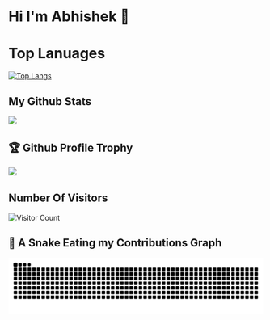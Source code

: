 # Hi I'm Abhishek 👋

# Top Lanuages

[![Top Langs](https://github-readme-stats.vercel.app/api/top-langs/?username=TheBizarreAbhishek&theme=radical&layout=compact)](https://github.com/Schwartzblat/github-readme-stats)

## My Github Stats

<img src="https://github-readme-stats.vercel.app/api?username=TheBizarreAbhishek&show_icons=true&theme=gotham&&count_private=true&include_all_commits=true"/>

<a><h2>🏆 Github Profile Trophy</h2></a>
<a>
  <img width=1400 src="https://github-profile-trophy.vercel.app/?username=TheBizarreAbhishek&column=8&theme=gruvbox&no-frame=true"/>
</a>

## Number Of Visitors 
![Visitor Count](https://profile-counter.glitch.me/TheBizarreAbhishek/count.svg)

## 🐍 A Snake Eating my Contributions Graph
	
<p align = "center">
	<img src = "https://raw.githubusercontent.com/TheBizarreAbhishek/TheBizarreAbhishek/main/github-contribution-grid-snake.svg" alt = "Snake Game"/>
</p>
